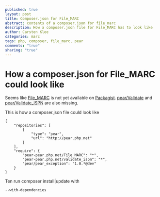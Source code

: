 ```yaml
---
published: true
layout: post
title: Composer.json for File_MARC
abstract: contents of a composer.json for file_marc
description: How a composer.json file for File_MARC has to look like
author: Carsten Klee
categories: marc
tags: php, composer, file_marc, pear
comments: "true"
sharing: "true"
---
```


# How a composer.json for File_MARC could look like

Seems like [File_MARC](https://github.com/pear/File_MARC) is not yet available on [Packagist](https://packagist.org/). [pear/Validate](https://github.com/pear/Validate) and [pear/Validate_ISPN](https://github.com/pear/Validate_ISPN) are also missing.

This is how a composer.json file could look like

```
{
    "repositories": [
        {
            "type": "pear",
            "url": "http://pear.php.net"
        }
    ],
    "require": {
        "pear-pear.php.net/File_MARC": "*",
        "pear-pear.php.net/validate_ispn": "*",
        "pear/pear_exception": "1.0.*@dev"
    }
}
```

Ten run composer install|update with

<code>--with-dependencies</code>
